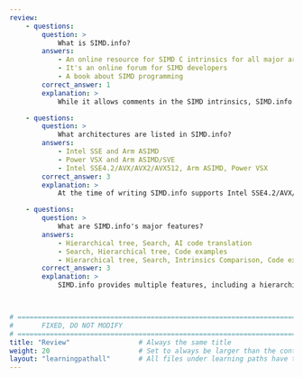 ```yaml
---
review:
    - questions:
        question: >
            What is SIMD.info?
        answers:
            - An online resource for SIMD C intrinsics for all major architectures
            - It's an online forum for SIMD developers
            - A book about SIMD programming
        correct_answer: 1                    
        explanation: >
            While it allows comments in the SIMD intrinsics, SIMD.info is not really a forum. It is an online **free** resource to assist developers porting C code between popular architectures, for example, from SSE/AVX/AVX512 to Arm ASIMD.

    - questions:
        question: >
            What architectures are listed in SIMD.info?
        answers:
            - Intel SSE and Arm ASIMD
            - Power VSX and Arm ASIMD/SVE
            - Intel SSE4.2/AVX/AVX2/AVX512, Arm ASIMD, Power VSX
        correct_answer: 3
        explanation: >
            At the time of writing SIMD.info supports Intel SSE4.2/AVX/AVX2/AVX512, Arm ASIMD, Power VSX as SIMD architectures. Work is in progress to include Arm SVE/SVE2, MIPS MSA, RISC-V RVV 1.0, s390 Z and others.

    - questions:
        question: >
            What are SIMD.info's major features?
        answers:
            - Hierarchical tree, Search, AI code translation
            - Search, Hierarchical tree, Code examples
            - Hierarchical tree, Search, Intrinsics Comparison, Code examples, Equivalents mapping, links to official documentation
        correct_answer: 3
        explanation: >
            SIMD.info provides multiple features, including a hierarchical tree, Search facility, Intrinsics Comparison, Code examples, Equivalents mapping, links to official documentation and others. AI code translation is not a feature of SIMD.info but will be the focus of another project, SIMD.ai.



# ================================================================================
#       FIXED, DO NOT MODIFY
# ================================================================================
title: "Review"                 # Always the same title
weight: 20                      # Set to always be larger than the content in this path
layout: "learningpathall"       # All files under learning paths have this same wrapper
---
```


